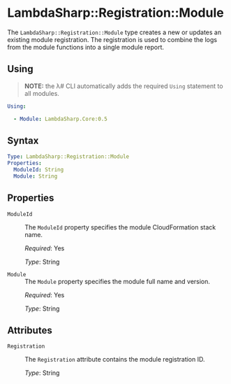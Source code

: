 # LambdaSharp::Registration::Module

The `LambdaSharp::Registration::Module` type creates a new or updates an existing module registration. The registration is used to combine the logs from the module functions into a single module report.

## Using

> **NOTE:** the λ# CLI automatically adds the required `Using` statement to all modules.

```yaml
Using:

  - Module: LambdaSharp.Core:0.5
```

## Syntax

```yaml
Type: LambdaSharp::Registration::Module
Properties:
  ModuleId: String
  Module: String
```

## Properties

<dl>

<dt><code>ModuleId</code></dt>
<dd>

The <code>ModuleId</code> property specifies the module CloudFormation stack name.

<i>Required</i>: Yes

<i>Type</i>: String
</dd>

<dt><code>Module</code></dt>
<dd>
The <code>Module</code> property specifies the module full name and version.

<i>Required</i>: Yes

<i>Type</i>: String
</dd>

</dl>

## Attributes

<dl>

<dt><code>Registration</code></dt>
<dd>

The <code>Registration</code> attribute contains the module registration ID.

<i>Type</i>: String
</dd>

</dl>
